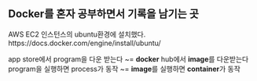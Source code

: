 <h2>Docker를 혼자 공부하면서 기록을 남기는 곳</h2>
AWS EC2 인스턴스의 ubuntu환경에 설치했다. <br>
https://docs.docker.com/engine/install/ubuntu/

app store에서 program을 다운 받는다 ~= <strong>docker</strong> hub에서 <strong>image</strong>를 다운받는다
program을 실행하면 process가 동작 ~= <strong>image</strong>를 실행하면 <strong>container</strong>가 동작

